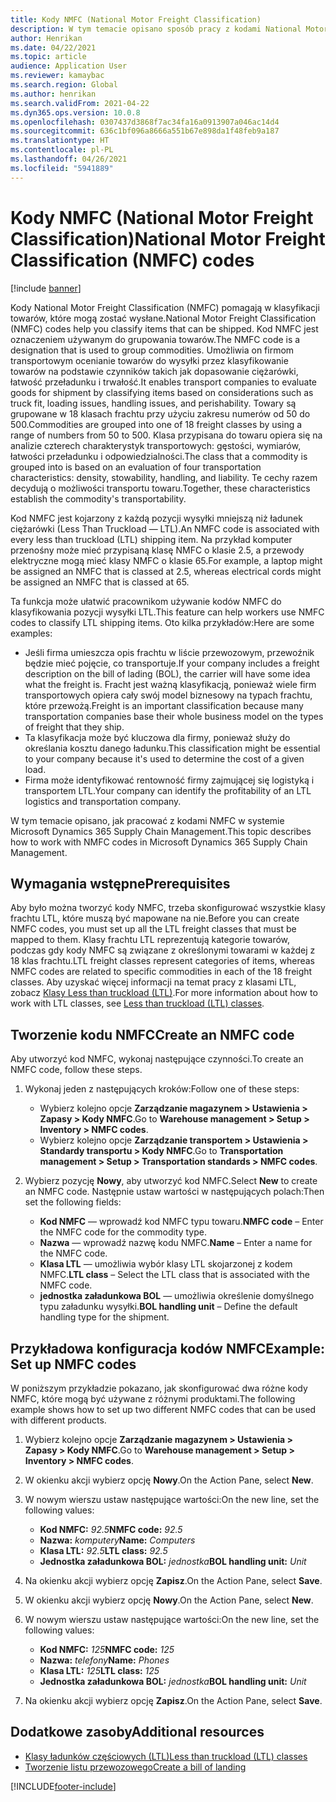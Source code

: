 ```yaml
---
title: Kody NMFC (National Motor Freight Classification)
description: W tym temacie opisano sposób pracy z kodami National Motor Freight Classification (NMFC) w systemie Microsoft Dynamics 365 Supply Chain Management
author: Henrikan
ms.date: 04/22/2021
ms.topic: article
audience: Application User
ms.reviewer: kamaybac
ms.search.region: Global
ms.author: henrikan
ms.search.validFrom: 2021-04-22
ms.dyn365.ops.version: 10.0.8
ms.openlocfilehash: 0307437d3868f7ac34fa16a0913907a046ac14d4
ms.sourcegitcommit: 636c1bf096a8666a551b67e898da1f48feb9a187
ms.translationtype: HT
ms.contentlocale: pl-PL
ms.lasthandoff: 04/26/2021
ms.locfileid: "5941889"
---
```

# <a name="national-motor-freight-classification-nmfc-codes"></a><span data-ttu-id="d282d-103">Kody NMFC (National Motor Freight Classification)</span><span class="sxs-lookup"><span data-stu-id="d282d-103">National Motor Freight Classification (NMFC) codes</span></span>

[!include [banner](../includes/banner.md)]

<span data-ttu-id="d282d-104">Kody National Motor Freight Classification (NMFC) pomagają w klasyfikacji towarów, które mogą zostać wysłane.</span><span class="sxs-lookup"><span data-stu-id="d282d-104">National Motor Freight Classification (NMFC) codes help you classify items that can be shipped.</span></span> <span data-ttu-id="d282d-105">Kod NMFC jest oznaczeniem używanym do grupowania towarów.</span><span class="sxs-lookup"><span data-stu-id="d282d-105">The NMFC code is a designation that is used to group commodities.</span></span> <span data-ttu-id="d282d-106">Umożliwia on firmom transportowym ocenianie towarów do wysyłki przez klasyfikowanie towarów na podstawie czynników takich jak dopasowanie ciężarówki, łatwość przeładunku i trwałość.</span><span class="sxs-lookup"><span data-stu-id="d282d-106">It enables transport companies to evaluate goods for shipment by classifying items based on considerations such as truck fit, loading issues, handling issues, and perishability.</span></span> <span data-ttu-id="d282d-107">Towary są grupowane w 18 klasach frachtu przy użyciu zakresu numerów od 50 do 500.</span><span class="sxs-lookup"><span data-stu-id="d282d-107">Commodities are grouped into one of 18 freight classes by using a range of numbers from 50 to 500.</span></span> <span data-ttu-id="d282d-108">Klasa przypisana do towaru opiera się na analizie czterech charakterystyk transportowych: gęstości, wymiarów, łatwości przeładunku i odpowiedzialności.</span><span class="sxs-lookup"><span data-stu-id="d282d-108">The class that a commodity is grouped into is based on an evaluation of four transportation characteristics: density, stowability, handling, and liability.</span></span> <span data-ttu-id="d282d-109">Te cechy razem decydują o możliwości transportu towaru.</span><span class="sxs-lookup"><span data-stu-id="d282d-109">Together, these characteristics establish the commodity's transportability.</span></span>

<span data-ttu-id="d282d-110">Kod NMFC jest kojarzony z każdą pozycji wysyłki mniejszą niż ładunek ciężarówki (Less Than Truckload — LTL).</span><span class="sxs-lookup"><span data-stu-id="d282d-110">An NMFC code is associated with every less than truckload (LTL) shipping item.</span></span> <span data-ttu-id="d282d-111">Na przykład komputer przenośny może mieć przypisaną klasę NMFC o klasie 2.5, a przewody elektryczne mogą mieć klasy NMFC o klasie 65.</span><span class="sxs-lookup"><span data-stu-id="d282d-111">For example, a laptop might be assigned an NMFC that is classed at 2.5, whereas electrical cords might be assigned an NMFC that is classed at 65.</span></span>

<span data-ttu-id="d282d-112">Ta funkcja może ułatwić pracownikom używanie kodów NMFC do klasyfikowania pozycji wysyłki LTL.</span><span class="sxs-lookup"><span data-stu-id="d282d-112">This feature can help workers use NMFC codes to classify LTL shipping items.</span></span> <span data-ttu-id="d282d-113">Oto kilka przykładów:</span><span class="sxs-lookup"><span data-stu-id="d282d-113">Here are some examples:</span></span>

- <span data-ttu-id="d282d-114">Jeśli firma umieszcza opis frachtu w liście przewozowym, przewoźnik będzie mieć pojęcie, co transportuje.</span><span class="sxs-lookup"><span data-stu-id="d282d-114">If your company includes a freight description on the bill of lading (BOL), the carrier will have some idea what the freight is.</span></span> <span data-ttu-id="d282d-115">Fracht jest ważną klasyfikacją, ponieważ wiele firm transportowych opiera cały swój model biznesowy na typach frachtu, które przewożą.</span><span class="sxs-lookup"><span data-stu-id="d282d-115">Freight is an important classification because many transportation companies base their whole business model on the types of freight that they ship.</span></span>
- <span data-ttu-id="d282d-116">Ta klasyfikacja może być kluczowa dla firmy, ponieważ służy do określania kosztu danego ładunku.</span><span class="sxs-lookup"><span data-stu-id="d282d-116">This classification might be essential to your company because it's used to determine the cost of a given load.</span></span>
- <span data-ttu-id="d282d-117">Firma może identyfikować rentowność firmy zajmującej się logistyką i transportem LTL.</span><span class="sxs-lookup"><span data-stu-id="d282d-117">Your company can identify the profitability of an LTL logistics and transportation company.</span></span>

<span data-ttu-id="d282d-118">W tym temacie opisano, jak pracować z kodami NMFC w systemie Microsoft Dynamics 365 Supply Chain Management.</span><span class="sxs-lookup"><span data-stu-id="d282d-118">This topic describes how to work with NMFC codes in Microsoft Dynamics 365 Supply Chain Management.</span></span>

## <a name="prerequisites"></a><span data-ttu-id="d282d-119">Wymagania wstępne</span><span class="sxs-lookup"><span data-stu-id="d282d-119">Prerequisites</span></span>

<span data-ttu-id="d282d-120">Aby było można tworzyć kody NMFC, trzeba skonfigurować wszystkie klasy frachtu LTL, które muszą być mapowane na nie.</span><span class="sxs-lookup"><span data-stu-id="d282d-120">Before you can create NMFC codes, you must set up all the LTL freight classes that must be mapped to them.</span></span> <span data-ttu-id="d282d-121">Klasy frachtu LTL reprezentują kategorie towarów, podczas gdy kody NMFC są związane z określonymi towarami w każdej z 18 klas frachtu.</span><span class="sxs-lookup"><span data-stu-id="d282d-121">LTL freight classes represent categories of items, whereas NMFC codes are related to specific commodities in each of the 18 freight classes.</span></span> <span data-ttu-id="d282d-122">Aby uzyskać więcej informacji na temat pracy z klasami LTL, zobacz [Klasy Less than truckload (LTL)](ltl-class.md).</span><span class="sxs-lookup"><span data-stu-id="d282d-122">For more information about how to work with LTL classes, see [Less than truckload (LTL) classes](ltl-class.md).</span></span>

## <a name="create-an-nmfc-code"></a><span data-ttu-id="d282d-123">Tworzenie kodu NMFC</span><span class="sxs-lookup"><span data-stu-id="d282d-123">Create an NMFC code</span></span>

<span data-ttu-id="d282d-124">Aby utworzyć kod NMFC, wykonaj następujące czynności.</span><span class="sxs-lookup"><span data-stu-id="d282d-124">To create an NMFC code, follow these steps.</span></span>

1. <span data-ttu-id="d282d-125">Wykonaj jeden z następujących kroków:</span><span class="sxs-lookup"><span data-stu-id="d282d-125">Follow one of these steps:</span></span>

    - <span data-ttu-id="d282d-126">Wybierz kolejno opcje **Zarządzanie magazynem \> Ustawienia \> Zapasy \> Kody NMFC**.</span><span class="sxs-lookup"><span data-stu-id="d282d-126">Go to **Warehouse management \> Setup \> Inventory \> NMFC codes**.</span></span>
    - <span data-ttu-id="d282d-127">Wybierz kolejno opcje **Zarządzanie transportem \> Ustawienia \> Standardy transportu \> Kody NMFC**.</span><span class="sxs-lookup"><span data-stu-id="d282d-127">Go to **Transportation management \> Setup \> Transportation standards \> NMFC codes**.</span></span>

1. <span data-ttu-id="d282d-128">Wybierz pozycję **Nowy**, aby utworzyć kod NMFC.</span><span class="sxs-lookup"><span data-stu-id="d282d-128">Select **New** to create an NMFC code.</span></span> <span data-ttu-id="d282d-129">Następnie ustaw wartości w następujących polach:</span><span class="sxs-lookup"><span data-stu-id="d282d-129">Then set the following fields:</span></span>

    - <span data-ttu-id="d282d-130">**Kod NMFC** — wprowadź kod NMFC typu towaru.</span><span class="sxs-lookup"><span data-stu-id="d282d-130">**NMFC code** – Enter the NMFC code for the commodity type.</span></span>
    - <span data-ttu-id="d282d-131">**Nazwa** — wprowadź nazwę kodu NMFC.</span><span class="sxs-lookup"><span data-stu-id="d282d-131">**Name** – Enter a name for the NMFC code.</span></span>
    - <span data-ttu-id="d282d-132">**Klasa LTL** — umożliwia wybór klasy LTL skojarzonej z kodem NMFC.</span><span class="sxs-lookup"><span data-stu-id="d282d-132">**LTL class** – Select the LTL class that is associated with the NMFC code.</span></span>
    - <span data-ttu-id="d282d-133">**jednostka załadunkowa BOL** — umożliwia określenie domyślnego typu załadunku wysyłki.</span><span class="sxs-lookup"><span data-stu-id="d282d-133">**BOL handling unit** – Define the default handling type for the shipment.</span></span>

## <a name="example-set-up-nmfc-codes"></a><span data-ttu-id="d282d-134">Przykładowa konfiguracja kodów NMFC</span><span class="sxs-lookup"><span data-stu-id="d282d-134">Example: Set up NMFC codes</span></span>

<span data-ttu-id="d282d-135">W poniższym przykładzie pokazano, jak skonfigurować dwa różne kody NMFC, które mogą być używane z różnymi produktami.</span><span class="sxs-lookup"><span data-stu-id="d282d-135">The following example shows how to set up two different NMFC codes that can be used with different products.</span></span>

1. <span data-ttu-id="d282d-136">Wybierz kolejno opcje **Zarządzanie magazynem \> Ustawienia \> Zapasy \> Kody NMFC**.</span><span class="sxs-lookup"><span data-stu-id="d282d-136">Go to **Warehouse management \> Setup \> Inventory \> NMFC codes**.</span></span>
1. <span data-ttu-id="d282d-137">W okienku akcji wybierz opcję **Nowy**.</span><span class="sxs-lookup"><span data-stu-id="d282d-137">On the Action Pane, select **New**.</span></span>
1. <span data-ttu-id="d282d-138">W nowym wierszu ustaw następujące wartości:</span><span class="sxs-lookup"><span data-stu-id="d282d-138">On the new line, set the following values:</span></span>

    - <span data-ttu-id="d282d-139">**Kod NMFC:** *92.5*</span><span class="sxs-lookup"><span data-stu-id="d282d-139">**NMFC code:** *92.5*</span></span>
    - <span data-ttu-id="d282d-140">**Nazwa:** *komputery*</span><span class="sxs-lookup"><span data-stu-id="d282d-140">**Name:** *Computers*</span></span>
    - <span data-ttu-id="d282d-141">**Klasa LTL:** *92.5*</span><span class="sxs-lookup"><span data-stu-id="d282d-141">**LTL class:** *92.5*</span></span>
    - <span data-ttu-id="d282d-142">**Jednostka załadunkowa BOL:** *jednostka*</span><span class="sxs-lookup"><span data-stu-id="d282d-142">**BOL handling unit:** *Unit*</span></span>

1. <span data-ttu-id="d282d-143">Na okienku akcji wybierz opcję **Zapisz**.</span><span class="sxs-lookup"><span data-stu-id="d282d-143">On the Action Pane, select **Save**.</span></span>
1. <span data-ttu-id="d282d-144">W okienku akcji wybierz opcję **Nowy**.</span><span class="sxs-lookup"><span data-stu-id="d282d-144">On the Action Pane, select **New**.</span></span>
1. <span data-ttu-id="d282d-145">W nowym wierszu ustaw następujące wartości:</span><span class="sxs-lookup"><span data-stu-id="d282d-145">On the new line, set the following values:</span></span>

    - <span data-ttu-id="d282d-146">**Kod NMFC:** *125*</span><span class="sxs-lookup"><span data-stu-id="d282d-146">**NMFC code:** *125*</span></span>
    - <span data-ttu-id="d282d-147">**Nazwa:** *telefony*</span><span class="sxs-lookup"><span data-stu-id="d282d-147">**Name:** *Phones*</span></span>
    - <span data-ttu-id="d282d-148">**Klasa LTL:** *125*</span><span class="sxs-lookup"><span data-stu-id="d282d-148">**LTL class:** *125*</span></span>
    - <span data-ttu-id="d282d-149">**Jednostka załadunkowa BOL:** *jednostka*</span><span class="sxs-lookup"><span data-stu-id="d282d-149">**BOL handling unit:** *Unit*</span></span>

1. <span data-ttu-id="d282d-150">Na okienku akcji wybierz opcję **Zapisz**.</span><span class="sxs-lookup"><span data-stu-id="d282d-150">On the Action Pane, select **Save**.</span></span>

## <a name="additional-resources"></a><span data-ttu-id="d282d-151">Dodatkowe zasoby</span><span class="sxs-lookup"><span data-stu-id="d282d-151">Additional resources</span></span>

- [<span data-ttu-id="d282d-152">Klasy ładunków częściowych (LTL)</span><span class="sxs-lookup"><span data-stu-id="d282d-152">Less than truckload (LTL) classes</span></span>](ltl-class.md)
- [<span data-ttu-id="d282d-153">Tworzenie listu przewozowego</span><span class="sxs-lookup"><span data-stu-id="d282d-153">Create a bill of landing</span></span>](create-bill-of-lading.md)

[!INCLUDE[footer-include](../../includes/footer-banner.md)]
